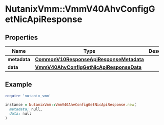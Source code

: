 # NutanixVmm::VmmV40AhvConfigGetNicApiResponse

## Properties

| Name | Type | Description | Notes |
| ---- | ---- | ----------- | ----- |
| **metadata** | [**CommonV10ResponseApiResponseMetadata**](CommonV10ResponseApiResponseMetadata.md) |  | [optional] |
| **data** | [**VmmV40AhvConfigGetNicApiResponseData**](VmmV40AhvConfigGetNicApiResponseData.md) |  | [optional] |

## Example

```ruby
require 'nutanix_vmm'

instance = NutanixVmm::VmmV40AhvConfigGetNicApiResponse.new(
  metadata: null,
  data: null
)
```

